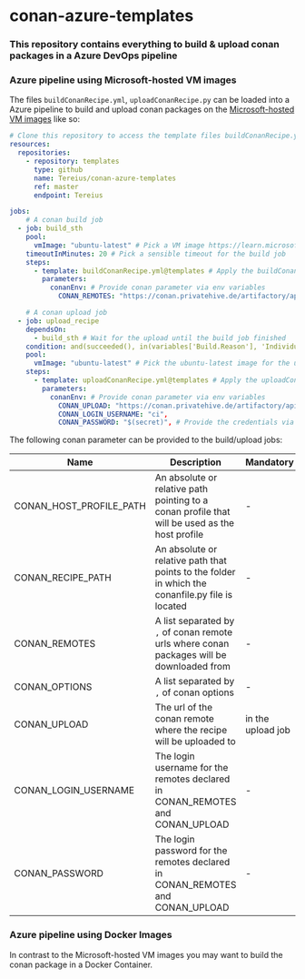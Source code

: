 # conan-azure-templates

### This repository contains everything to build & upload conan packages in a Azure DevOps pipeline



### Azure pipeline using Microsoft-hosted VM images

The files `buildConanRecipe.yml`, `uploadConanRecipe.py` can be loaded into a Azure pipeline to build and upload conan packages on the [Microsoft-hosted VM images](https://learn.microsoft.com/en-us/azure/devops/pipelines/agents/hosted?view=azure-devops&tabs=yaml#software) like so:

```yml
# Clone this repository to access the template files buildConanRecipe.yml, uploadConanRecipe.py
resources:
  repositories:
    - repository: templates
      type: github
      name: Tereius/conan-azure-templates
      ref: master
      endpoint: Tereius

jobs:
    # A conan build job
  - job: build_sth
    pool:
      vmImage: "ubuntu-latest" # Pick a VM image https://learn.microsoft.com/en-us/azure/devops/pipelines/agents/hosted?view=azure-devops&tabs=yaml#software
    timeoutInMinutes: 20 # Pick a sensible timeout for the build job
    steps:
      - template: buildConanRecipe.yml@templates # Apply the buildConanRecipe.yml template
        parameters:
          conanEnv: # Provide conan parameter via env variables
            CONAN_REMOTES: "https://conan.privatehive.de/artifactory/api/conan/public-conan",

    # A conan upload job
  - job: upload_recipe
    dependsOn:
      - build_sth # Wait for the upload until the build job finished
    condition: and(succeeded(), in(variables['Build.Reason'], 'IndividualCI', 'BatchedCI'))
    pool:
      vmImage: "ubuntu-latest" # Pick the ubuntu-latest image for the upload job
    steps:
      - template: uploadConanRecipe.yml@templates # Apply the uploadConanRecipe.yml template
        parameters:
          conanEnv: # Provide conan parameter via env variables
            CONAN_UPLOAD: "https://conan.privatehive.de/artifactory/api/conan/public-conan",
            CONAN_LOGIN_USERNAME: "ci",
            CONAN_PASSWORD: "$(secret)", # Provide the credentials via a secret pipeline variable
```

The following conan parameter can be provided to the build/upload jobs:

|Name|Description|Mandatory|
|-|-|-|
|CONAN_HOST_PROFILE_PATH|An absolute or relative path pointing to a conan profile that will be used as the host profile|-|
|CONAN_RECIPE_PATH|An absolute or relative path that points to the folder in which the conanfile.py file is located|-|
|CONAN_REMOTES|A list separated by `,` of conan remote urls where conan packages will be downloaded from|-|
|CONAN_OPTIONS|A list separated by `,` of conan options|-|
|CONAN_UPLOAD|The url of the conan remote where the recipe will be uploaded to|in the upload job|
|CONAN_LOGIN_USERNAME|The login username for the remotes declared in CONAN_REMOTES and CONAN_UPLOAD|-|
|CONAN_PASSWORD|The login password for the remotes declared in CONAN_REMOTES and CONAN_UPLOAD|-|

### Azure pipeline using Docker Images

In contrast to the Microsoft-hosted VM images you may want to build the conan package in a Docker Container.

